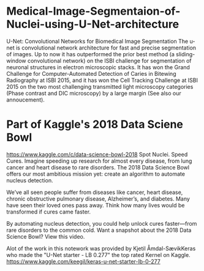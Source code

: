# Medical-Image-Segmentaion-of-Nuclei-using-U-Net-architecture

U-Net: Convolutional Networks for Biomedical Image Segmentation
The u-net is convolutional network architecture for fast and precise segmentation of images. Up to now it has outperformed the prior best method (a sliding-window convolutional network) on the ISBI challenge for segmentation of neuronal structures in electron microscopic stacks. It has won the Grand Challenge for Computer-Automated Detection of Caries in Bitewing Radiography at ISBI 2015, and it has won the Cell Tracking Challenge at ISBI 2015 on the two most challenging transmitted light microscopy categories (Phase contrast and DIC microscopy) by a large margin (See also our annoucement).


# Part of Kaggle's 2018 Data Sciene Bowl
https://www.kaggle.com/c/data-science-bowl-2018
Spot Nuclei. Speed Cures.
Imagine speeding up research for almost every disease, from lung cancer and heart disease to rare disorders. The 2018 Data Science Bowl offers our most ambitious mission yet: create an algorithm to automate nucleus detection.

We’ve all seen people suffer from diseases like cancer, heart disease, chronic obstructive pulmonary disease, Alzheimer’s, and diabetes. Many have seen their loved ones pass away. Think how many lives would be transformed if cures came faster.

By automating nucleus detection, you could help unlock cures faster—from rare disorders to the common cold. Want a snapshot about the 2018 Data Science Bowl? View this video.

Alot of the work in this notework was provided by Kjetil Åmdal-SævikKeras who made the "U-Net starter - LB 0.277" the top rated Kernel on Kaggle.
https://www.kaggle.com/keegil/keras-u-net-starter-lb-0-277
